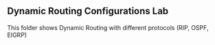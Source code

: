 ## Dynamic Routing Configurations Lab
This folder shows Dynamic Routing with different protocols (RIP, OSPF, EIGRP)
